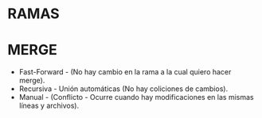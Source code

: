 # RAMAS

# MERGE


* Fast-Forward - (No hay cambio en la rama a la cual quiero hacer merge).
* Recursiva - Unión automáticas (No hay coliciones de cambios).
* Manual - (Conflicto - Ocurre cuando hay modificaciones en las mismas líneas y archivos).

